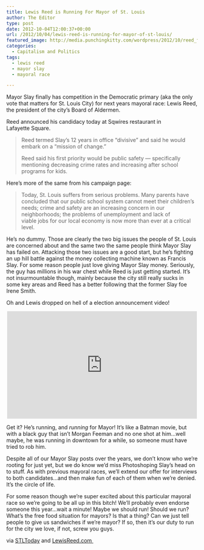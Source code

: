 ```yaml
---
title: Lewis Reed is Running For Mayor of St. Louis
author: The Editor
type: post
date: 2012-10-04T12:00:37+00:00
url: /2012/10/04/lewis-reed-is-running-for-mayor-of-st-louis/
featured_image: http://media.punchingkitty.com/wordpress/2012/10/reed_for_mayor.jpeg
categories:
  - Capitalism and Politics
tags:
  - lewis reed
  - mayor slay
  - mayoral race

---
```

Mayor Slay finally has competition in the Democratic primary (aka the only vote that matters for St. Louis City) for next years mayoral race: Lewis Reed, the president of the city&#8217;s Board of Aldermen.

Reed announced his candidacy today at Sqwires restaurant in Lafayette Square.

> Reed termed Slay&#8217;s 12 years in office &#8220;divisive&#8221; and said he would embark on a &#8220;mission of change.&#8221;
> 
> Reed said his first priority would be public safety &#8212; specifically mentioning decreasing crime rates and increasing after school programs for kids.

Here&#8217;s more of the same from his campaign page:

> Today, St. Louis suffers from serious problems. Many parents have concluded that our public school system cannot meet their children’s needs; crime and safety are an increasing concern in our neighborhoods; the problems of unemployment and lack of viable jobs for our local economy is now more than ever at a critical level.

He&#8217;s no dummy. Those are clearly the two big issues the people of St. Louis are concerned about and the same two the same people think Mayor Slay has failed on. Attacking those two issues are a good start, but he&#8217;s fighting an up hill battle against the money collecting machine known as Francis Slay. For some reason people just love giving Mayor Slay money. Seriously, the guy has millions in his war chest while Reed is just getting started. It&#8217;s not insurmountable though, mainly because the city still really sucks in some key areas and Reed has a better following that the former Slay foe Irene Smith.

Oh and Lewis dropped on hell of a election announcement video!

<span class="embed-youtube" style="text-align:center; display: block;"><iframe class='youtube-player' type='text/html' width='500' height='282' src='http://www.youtube.com/embed/6HWcGKJAuJY?version=3&#038;rel=1&#038;fs=1&#038;autohide=2&#038;showsearch=0&#038;showinfo=1&#038;iv_load_policy=1&#038;wmode=transparent' allowfullscreen='true' style='border:0;'></iframe></span>

Get it? He&#8217;s running, and _running_ for Mayor! It&#8217;s like a Batman movie, but with a black guy that isn&#8217;t Morgan Feeman and no one shot at him&#8230;well maybe, he was running in downtown for a while, so someone must have tried to rob him.

Despite all of our Mayor Slay posts over the years, we don&#8217;t know who we&#8217;re rooting for just yet, but we do know we&#8217;d miss Photoshoping Slay&#8217;s head on to stuff. As with previous mayoral races, we&#8217;ll extend our offer for interviews to both candidates&#8230;and then make fun of each of them when we&#8217;re denied. It&#8217;s the circle of life.

For some reason though we&#8217;re super excited about this particular mayoral race so we&#8217;re going to be all up in this bitch! We&#8217;ll probably even endorse someone this year&#8230;wait a minute! Maybe we should run! Should we run? What&#8217;s the free food situation for mayors? Is that a thing? Can we just tell people to give us sandwiches if we&#8217;re mayor? If so, then it&#8217;s our duty to run for the city we love, if not, screw you guys.

via <a href="http://www.stltoday.com/news/local/govt-and-politics/sources-lewis-reed-to-announce-campaign-for-st-louis-mayor/article_8faefbb7-3e33-5ba8-9944-15f5c2b44a7e.html" target="_blank">STLToday</a> and <a href="http://www.lewisreed.com/" target="_blank">LewisReed.com </a>